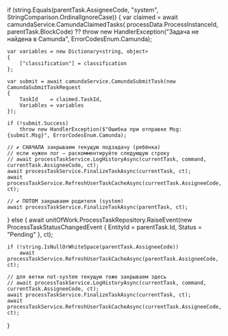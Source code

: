 if (string.Equals(parentTask.AssigneeCode, "system", StringComparison.OrdinalIgnoreCase))
{
    var claimed = await camundaService.CamundaClaimedTasks(
                      processData.ProcessInstanceId, parentTask.BlockCode)
                  ?? throw new HandlerException("Задача не найдена в Camunda", ErrorCodesEnum.Camunda);

    var variables = new Dictionary<string, object>
    {
        ["classification"] = classification
    };

    var submit = await camundaService.CamundaSubmitTask(new CamundaSubmitTaskRequest
    {
        TaskId    = claimed.TaskId,
        Variables = variables
    });

    if (!submit.Success)
        throw new HandlerException($"Ошибка при отправке Msg:{submit.Msg}", ErrorCodesEnum.Camunda);

    // ✔ СНАЧАЛА закрываем текущую подзадачу (ребёнка)
    // если нужен лог — раскомментируйте следующую строку
    // await processTaskService.LogHistoryAsync(currentTask, command, currentTask.AssigneeCode, ct);
    await processTaskService.FinalizeTaskAsync(currentTask, ct);
    await processTaskService.RefreshUserTaskCacheAsync(currentTask.AssigneeCode, ct);

    // ✔ ПОТОМ закрываем родителя (system)
    await processTaskService.FinalizeTaskAsync(parentTask, ct);
}
else
{
    await unitOfWork.ProcessTaskRepository.RaiseEvent(new ProcessTaskStatusChangedEvent
    {
        EntityId = parentTask.Id,
        Status   = "Pending"
    }, ct);

    if (!string.IsNullOrWhiteSpace(parentTask.AssigneeCode))
        await processTaskService.RefreshUserTaskCacheAsync(parentTask.AssigneeCode, ct);

    // для ветки not-system текущую тоже закрываем здесь
    // await processTaskService.LogHistoryAsync(currentTask, command, currentTask.AssigneeCode, ct);
    await processTaskService.FinalizeTaskAsync(currentTask, ct);
    await processTaskService.RefreshUserTaskCacheAsync(currentTask.AssigneeCode, ct);
}
